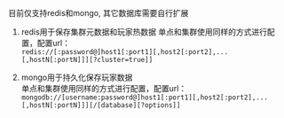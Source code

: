 目前仅支持redis和mongo, 其它数据库需要自行扩展  
1. redis用于保存集群元数据和玩家热数据
单点和集群使用同样的方式进行配置，配置url：  
`redis://[:password@]host1[:port1][,host2[:port2],...[,hostN[:portN]]][?cluster=true]]`
  
2. mongo用于持久化保存玩家数据  
单点和集群使用同样的方式进行配置，配置url：  
`mongodb://[username:password@]host1[:port1][,host2[:port2],...[,hostN[:portN]]][/[database][?options]]`


